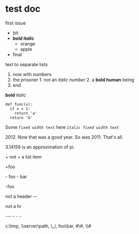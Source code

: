 #  test doc

first issue

  * bit
  * _**bold italic**_
    * orange
    * apple
  * final

text to separate lists

  1. now with numbers
  2. the prisoner
    1. not an _italic number_
    2. a **bold human** being
  3. end

**bold**
_italic_

    
    
    def func(x):
      if x < 1:
        return 'a'
      return 'b'
          

Some `fixed width text` here
_`italic fixed width text`_

2012\. Now that was a good year. So was 2011. That's all.

3.14159 is an approximation of pi.

\+ not + a list item

+foo

\- foo - bar

-foo 

not a header
\--

not a hr

\---
\- - -

c:\tmp, \\\server\path, \\_/, foo\bar, #\\#, \\\\#

